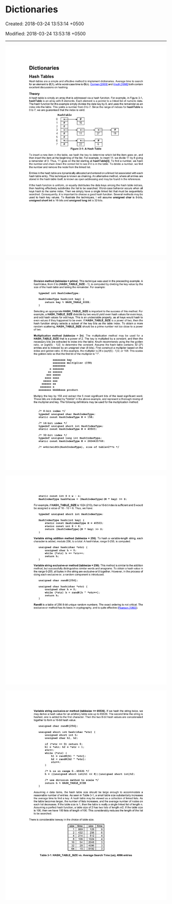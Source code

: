 # Dictionaries

Created: 2018-03-24 13:53:14 +0500

Modified: 2018-03-24 13:53:18 +0500

---

![image](media/Dictionaries-image1.png)

![image](media/Dictionaries-image2.png)

![image](media/Dictionaries-image3.png)

![image](media/Dictionaries-image4.png)
